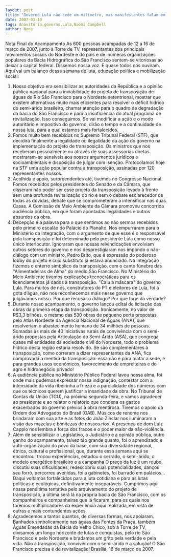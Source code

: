 ```yaml
---
layout: post
title: "Governo Lula não cede um milímetro, mas manifestantes falam em vitória"
date: 2007-03-19
tags: Anavitória,governo,Lula,Naomi Campbell
author: None
---
```

Nota Final do Acampamento 
As 600 pessoas acampadas de 12 a 16 de março de 2007, junto à Torre de TV, representantes dos principais movimentos sociais do Nordeste e do país e de inúmeras organizações populares da Bacia Hidrográfica do São Francisco sentem-se vitoriosas ao deixar a capital federal. Dissemos nossa voz. E quase todos nos ouviram. Aqui vai um balanço dessa semana de luta, educação política e mobilização social: 
1. Nosso objetivo era sensibilizar as autoridades da República e a opinião pública nacional para a inviabilidade do projeto de transposição de águas do Rio São Francisco para o Nordeste setentrional, mostrar que existem alternativas muito mais eficientes para resolver o déficit hídrico do semi-árido brasileiro, chamar atenção para o quadro de degradação da bacia do São Francisco e para a insuficiência do atual programa de revitalização. Isso conseguimos. Se vai modificar a ação e o modo autoritário e impositivo do governo, dirão o tempo e a continuidade de nossa luta, para a qual estamos mais fortalecidos. 
2. Fomos muito bem recebidos no Supremo Tribunal Federal (STF), que decidirá finalmente a legalidade ou ilegalidade da ação do governo na implementação do projeto de transposição. Os ministros que nos receberam pessoalmente ou através de suas assessorias diretas mostraram-se sensíveis aos nossos argumentos jurídicos e socioambientais e disposição de julgar com isenção. Protocolamos hoje na STF uma ação popular contra a transposição, assinadas por 120 representantes nossos. 
3. Acolhida e apoio, surpreendentes até, tivemos no Congresso Nacional. Fomos recebidos pelos presidentes do Senado e da Câmara, que disseram não poder ser esse projeto da transposição levado à frente sem uma profunda revitalização do rio e sem o debate esclarecedor de todas as dúvidas, debate que se comprometeram a intensificar nas duas Casas. A Comissão de Meio Ambiente da Câmara promoveu concorrida audiência pública, em que foram apontadas ilegalidades e outros absurdos da obra. 
4. Decepção é a palavra para o que sentimos ao não sermos recebidos pelo primeiro escalão do Palácio do Planalto. Nos empurraram para o Ministério da Integração, com o argumento de que esse é o responsável pela transposição e foi determinado pelo presidente Lula como nosso único interlocutor. Ignoraram que nossas reivindicações envolviam outros setores do governo e nos desprestigiaram nos impondo o não-diálogo com um ministro, Pedro Brito, que é expressão do poderoso lobby do projeto e cujo substituto já estava anunciado. Na Integração fizemos o enterro simbólico da transposição, com o canto fúnebre das \"Alimentadeiras de Alma\" do médio São Francisco. No Ministério do Meio Ambiente tivemos explicações tecnocráticas para os licenciamentos já dados à transposição. \"Caiu a máscara\" do governo Lula. Para muitos de nós, construtores do PT e eleitores de Lula, foi a gota d’água, não nos reconhecemos mais nesse governo que julgávamos nosso. Por que recusar o diálogo? Por que foge da verdade? 
5. Durante nosso acampamento, o governo lançou edital de licitação das obras da primeira etapa da transposição. Ironicamente, no valor de R$3,3 bilhões, o mesmo das 530 obras de pequeno porte propostas pelo Atlas Nordeste da Agência Nacional de Águas (ANA), que resolveriam o abastecimento humano de 34 milhões de pessoas. Somadas às mais de 40 iniciativas rurais de convivência com o semi-árido propostas pela Articulação do Semi-Árido (ASA), que congrega quase mil entidades da sociedade civil do Nordeste, todo o problema hídrico desta região estaria resolvido. Se são complementares à transposição, como correram a dizer representantes da ANA, fica comprovada a mentira da transposição: essa não é para matar a sede, é para grandes usos econômicos, favorecimento de empreiteiras e do agro e hidronegócio privado! 
6. A audiência pública no Ministério Público Federal lavou nossa alma, foi onde mais pudemos expressar nossa indignação, contestar com a intensidade da vida ribeirinha a frieza e a parcialidade dos números com que os técnicos querem justificar a insanidade da obra. No Tribunal de Contas da União (TCU), na próxima segunda-feira, e vamos agradecer ao presidente e ao relator o relatório que condena os gastos exacerbados do governo prévios à obra mentirosa. Tivemos o apoio da Ordem dos Advogados do Brasil (OAB). Músicos de renome nos brindaram com sua arte e as fotos do João Zinclar nos iluminaram a visão das mazelas e bonitezas de nossos rios. A presença de dom Luiz Cappio nos lembra a força dos fracos e o poder maior da não-violência. 
7. Além de sensibilizar o Legislativo, o Judiciário e a opinião pública, outro ganho do acampamento, talvez tão grande quanto, foi o aprendizado e auto-organização do povo da base, com sua diversidade regional, étnica, cultural e profissional, que, durante essa semana aqui se encontrou, trocou experiências, estudou o cerrado, o semi-árido, o modelo energético brasileiro e a campanha O preço da luz é um roubo, discutiu suas dificuldades, redescobriu suas potencialidades, dançou seu forró, percorreu avenidas, foi a gabinetes, foi barrado em palácios... Daqui voltamos fortalecidos para a luta cotidiana e para as lutas políticas e ecológicas, definitivamente inseparáveis. Cumprimos aqui nossa penúltima tentativa pelo arquivamento do projeto de transposição, a última será lá na própria bacia do São Francisco, com os companheiros e companheiras que lá ficaram, para os quais nos faremos multiplicadores da experiência aqui realizada, em vista de outras e mais contundentes ações. 
8. Agradecemos a tantos quantos, de diversas formas, nos apoiaram. Banhados simbolicamente nas águas das Fontes da Praça, também Águas Emendadas da Bacia do Velho Chico, sob a Torre de TV, divisamos um longo horizonte de lutas e conquistas, pelo rio São Francisco e pelo Nordeste e bradamos um grito pela verdade e pela vida. Não à transposição, conviver com o semi-árido é a solução! O São Francisco precisa é de revitalização! Brasília, 16 de março de 2007.  